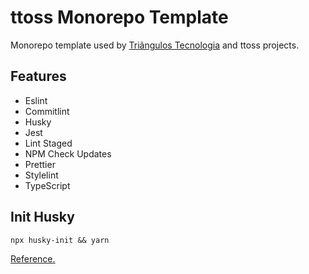 # ttoss Monorepo Template

Monorepo template used by [Triãngulos Tecnologia](https://triangulostecnologia.com) and ttoss projects.

## Features

- Eslint
- Commitlint
- Husky
- Jest
- Lint Staged
- NPM Check Updates
- Prettier
- Stylelint
- TypeScript

## Init Husky

```
npx husky-init && yarn
```

[Reference.](https://typicode.github.io/husky/#/?id=automatic-recommended)
